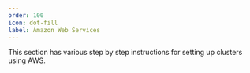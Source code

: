 ```yaml
---
order: 100
icon: dot-fill
label: Amazon Web Services
---
```


This section has various step by step instructions for setting up clusters using AWS.
